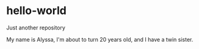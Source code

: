 # hello-world
Just another repository

My name is Alyssa, I'm about to turn 20 years old, and I have a twin sister.
